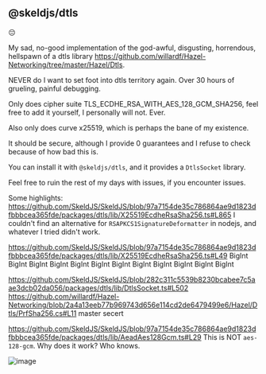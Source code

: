 ## @skeldjs/dtls

😔

My sad, no-good implementation of the god-awful, disgusting, horrendous, hellspawn
of a dtls library https://github.com/willardf/Hazel-Networking/tree/master/Hazel/Dtls.

NEVER do I want to set foot into dtls territory again. Over 30 hours of grueling,
painful debugging.

Only does cipher suite TLS_ECDHE_RSA_WITH_AES_128_GCM_SHA256, feel free to add
it yourself, I personally will not. Ever.

Also only does curve x25519, which is perhaps the bane of my existence.

It should be secure, although I provide 0 guarantees and I refuse to check because
of how bad this is.

You can install it with `@skeldjs/dtls`, and it provides a `DtlsSocket` library.

Feel free to ruin the rest of my days with issues, if you encounter issues.

Some highlights:
https://github.com/SkeldJS/SkeldJS/blob/97a7154de35c786864ae9d1823dfbbbcea365fde/packages/dtls/lib/X25519EcdheRsaSha256.ts#L865
I couldn't find an alternative for `RSAPKCS1SignatureDeformatter` in nodejs, and whatever I tried didn't work.

https://github.com/SkeldJS/SkeldJS/blob/97a7154de35c786864ae9d1823dfbbbcea365fde/packages/dtls/lib/X25519EcdheRsaSha256.ts#L49
BigInt BigInt BigInt BigInt BigInt BigInt BigInt BigInt BigInt BigInt BigInt BigInt

https://github.com/SkeldJS/SkeldJS/blob/282c311c5539b8230bcabee7c5aae3dcb02da056/packages/dtls/lib/DtlsSocket.ts#L502
https://github.com/willardf/Hazel-Networking/blob/2a4a13eeb77b969743d656e114cd2de6479499e6/Hazel/Dtls/PrfSha256.cs#L11
master secert

https://github.com/SkeldJS/SkeldJS/blob/97a7154de35c786864ae9d1823dfbbbcea365fde/packages/dtls/lib/AeadAes128Gcm.ts#L29
This is NOT `aes-128-gcm`. Why does it work? Who knows.


![image](https://user-images.githubusercontent.com/60631511/124619267-6826aa80-de70-11eb-87ce-e5c84d2327b6.png)
